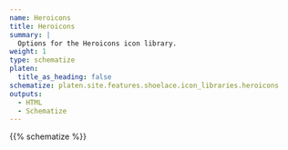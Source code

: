 ```yaml
---
name: Heroicons
title: Heroicons
summary: |
  Options for the Heroicons icon library.
weight: 1
type: schematize
platen:
  title_as_heading: false
schematize: platen.site.features.shoelace.icon_libraries.heroicons
outputs:
  - HTML
  - Schematize
---
```


{{% schematize %}}
